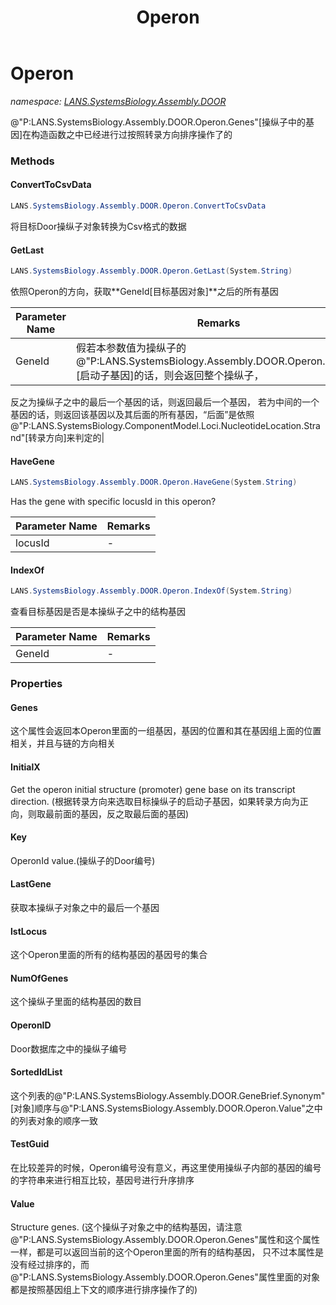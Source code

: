 ﻿---
title: Operon
---

# Operon
_namespace: [LANS.SystemsBiology.Assembly.DOOR](N-LANS.SystemsBiology.Assembly.DOOR.html)_

@"P:LANS.SystemsBiology.Assembly.DOOR.Operon.Genes"[操纵子中的基因]在构造函数之中已经进行过按照转录方向排序操作了的



### Methods

#### ConvertToCsvData
```csharp
LANS.SystemsBiology.Assembly.DOOR.Operon.ConvertToCsvData
```
将目标Door操纵子对象转换为Csv格式的数据

#### GetLast
```csharp
LANS.SystemsBiology.Assembly.DOOR.Operon.GetLast(System.String)
```
依照Operon的方向，获取**GeneId[目标基因对象]**之后的所有基因

|Parameter Name|Remarks|
|--------------|-------|
|GeneId|假若本参数值为操纵子的@"P:LANS.SystemsBiology.Assembly.DOOR.Operon.InitialX"[启动子基因]的话，则会返回整个操纵子，
 反之为操纵子之中的最后一个基因的话，则返回最后一个基因，
 若为中间的一个基因的话，则返回该基因以及其后面的所有基因，“后面”是依照@"P:LANS.SystemsBiology.ComponentModel.Loci.NucleotideLocation.Strand"[转录方向]来判定的|


#### HaveGene
```csharp
LANS.SystemsBiology.Assembly.DOOR.Operon.HaveGene(System.String)
```
Has the gene with specific locusId in this operon?

|Parameter Name|Remarks|
|--------------|-------|
|locusId|-|


#### IndexOf
```csharp
LANS.SystemsBiology.Assembly.DOOR.Operon.IndexOf(System.String)
```
查看目标基因是否是本操纵子之中的结构基因

|Parameter Name|Remarks|
|--------------|-------|
|GeneId|-|



### Properties

#### Genes
这个属性会返回本Operon里面的一组基因，基因的位置和其在基因组上面的位置相关，并且与链的方向相关
#### InitialX
Get the operon initial structure (promoter) gene base on its transcript direction.
 (根据转录方向来选取目标操纵子的启动子基因，如果转录方向为正向，则取最前面的基因，反之取最后面的基因)
#### Key
OperonId value.(操纵子的Door编号)
#### LastGene
获取本操纵子对象之中的最后一个基因
#### lstLocus
这个Operon里面的所有的结构基因的基因号的集合
#### NumOfGenes
这个操纵子里面的结构基因的数目
#### OperonID
Door数据库之中的操纵子编号
#### SortedIdList
这个列表的@"P:LANS.SystemsBiology.Assembly.DOOR.GeneBrief.Synonym"[对象]顺序与@"P:LANS.SystemsBiology.Assembly.DOOR.Operon.Value"之中的列表对象的顺序一致
#### TestGuid
在比较差异的时候，Operon编号没有意义，再这里使用操纵子内部的基因的编号的字符串来进行相互比较，基因号进行升序排序
#### Value
Structure genes.
 (这个操纵子对象之中的结构基因，请注意@"P:LANS.SystemsBiology.Assembly.DOOR.Operon.Genes"属性和这个属性一样，都是可以返回当前的这个Operon里面的所有的结构基因，
 只不过本属性是没有经过排序的，而@"P:LANS.SystemsBiology.Assembly.DOOR.Operon.Genes"属性里面的对象都是按照基因组上下文的顺序进行排序操作了的)
